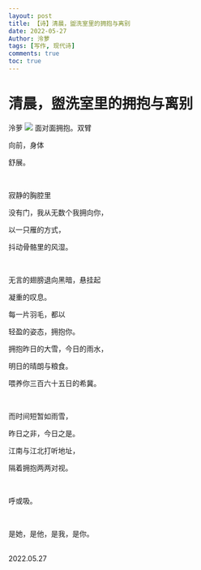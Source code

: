 ```yaml
---
layout: post
title: 【诗】清晨，盥洗室里的拥抱与离别
date: 2022-05-27
Author: 泠萝 
tags: [写作, 现代诗]
comments: true
toc: true
---
```

# 清晨，盥洗室里的拥抱与离别

泠萝
![](..\images\鹤.jpg)
面对面拥抱。双臂

向前，身体

舒展。

<br/>

寂静的胸腔里

没有门，我从无数个我拥向你，

以一只雁的方式，

抖动骨骼里的风湿。

<br/>

无言的翅膀退向黑暗，悬挂起

凝重的叹息。

每一片羽毛，都以

轻盈的姿态，拥抱你。

拥抱昨日的大雪，今日的雨水，

明日的晴朗与粮食。

喂养你三百六十五日的希冀。

<br/>

而时间短暂如雨雪，

昨日之非，今日之是。

江南与江北打听地址，

隔着拥抱两两对视。

<br/>

呼或吸。

<br/>

是她，是他，是我，是你。

<br/>
2022.05.27
